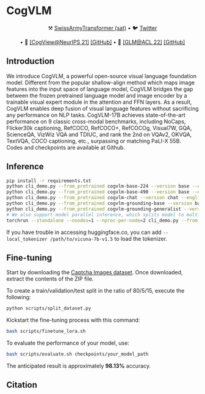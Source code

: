 # CogVLM

<p align="center">
⚒️ <a href="https://github.com/THUDM/SwissArmyTransformer" target="_blank">SwissArmyTransformer (sat)</a> • 🐦 <a href="https://twitter.com/thukeg" target="_blank">Twitter</a> 
</p>
<p align="center">
•  📃 <a href="https://arxiv.org/abs/2105.13290" target="_blank">[CogView@NeurIPS 21]</a>  <a href="https://github.com/THUDM/CogView" target="_blank">[GitHub]</a> • 📃 <a href="https://arxiv.org/abs/2103.10360" target="_blank">[GLM@ACL 22]</a> <a href="https://github.com/THUDM/GLM" target="_blank">[GitHub]</a> <br>
</p>

## Introduction

We introduce CogVLM, a powerful open-source visual language foundation model. Different from the popular shallow-align method which maps image features into the input space of language model, CogVLM bridges the gap between the frozen pretrained language model and image encoder by a trainable visual expert module in the attention and FFN layers. As a result, CogVLM enables deep fusion of visual language features without sacrificing any performance on NLP tasks. CogVLM-17B achieves state-of-the-art performance on 9 classic cross-modal benchmarks, including NoCaps, Flicker30k captioning, RefCOCO, RefCOCO+, RefCOCOg, Visual7W, GQA, ScienceQA, VizWiz VQA and TDIUC, and rank the 2nd on VQAv2, OKVQA, TextVQA, COCO captioning, etc., surpassing or matching PaLI-X 55B. Codes and checkpoints are available at Github.

## Inference

```bash
pip install -r requirements.txt
python cli_demo.py --from_pretrained cogvlm-base-224 --version base --english --bf16 --no_prompt
python cli_demo.py --from_pretrained cogvlm-base-490 --version base --english --bf16 --no_prompt
python cli_demo.py --from_pretrained cogvlm-chat --version chat --english --bf16
python cli_demo.py --from_pretrained cogvlm-grounding-base --version base --english --bf16
python cli_demo.py --from_pretrained cogvlm-grounding-generalist --version base --english --bf16
# We also support model parallel inference, which splits model to multiple (2/4/8) GPUs.
torchrun --standalone --nnodes=1 --nproc-per-node=2 cli_demo.py --from_pretrained cogvlm-chat --version chat --english --bf16
```

If you have trouble in accessing huggingface.co, you can add `--local_tokenizer /path/to/vicuna-7b-v1.5` to load the tokenizer.

## Fine-tuning

Start by downloading the [Captcha Images dataset](https://www.kaggle.com/datasets/aadhavvignesh/captcha-images). Once downloaded, extract the contents of the ZIP file.

To create a train/validation/test split in the ratio of 80/5/15, execute the following:

```bash
python scripts/split_dataset.py
```

Kickstart the fine-tuning process with this command:

```bash
bash scripts/finetune_lora.sh
```

To evaluate the performance of your model, use:

```bash
bash scripts/evaluate.sh checkpoints/your_model_path
```

The anticipated result is approximately **98.13%** accuracy.

## Citation

